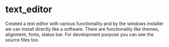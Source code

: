 # text_editor
Created a text editor with various functionality and by the windows installer we can install directly like a software. There are functionality like themes, alignment, fonts, status bar.
For development purpose you can see the source files too.
